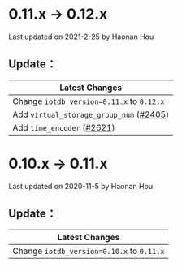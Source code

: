 <!--

    Licensed to the Apache Software Foundation (ASF) under one
    or more contributor license agreements.  See the NOTICE file
    distributed with this work for additional information
    regarding copyright ownership.  The ASF licenses this file
    to you under the Apache License, Version 2.0 (the
    "License"); you may not use this file except in compliance
    with the License.  You may obtain a copy of the License at
    
        http://www.apache.org/licenses/LICENSE-2.0
    
    Unless required by applicable law or agreed to in writing,
    software distributed under the License is distributed on an
    "AS IS" BASIS, WITHOUT WARRANTIES OR CONDITIONS OF ANY
    KIND, either express or implied.  See the License for the
    specific language governing permissions and limitations
    under the License.

-->
# 0.11.x -> 0.12.x

Last updated on 2021-2-25 by Haonan Hou

## Update：
| Latest Changes                     |
| ---------------------------------- |
| Change `iotdb_version=0.11.x` to `0.12.x`  |
| Add `virtual_storage_group_num` ([#2405](https://github.com/apache/iotdb/pull/2405)) |
| Add `time_encoder` ([#2621](https://github.com/apache/iotdb/pull/2621)) |

# 0.10.x -> 0.11.x

Last updated on 2020-11-5 by Haonan Hou

## Update：
| Latest Changes                     |
| ---------------------------------- |
| Change `iotdb_version=0.10.x` to `0.11.x`  |